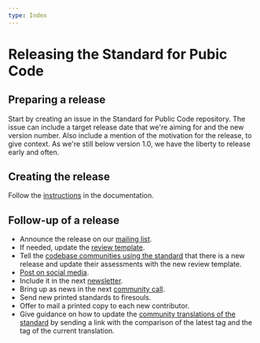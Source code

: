 ```yaml
---
type: Index
---
```


# Releasing the Standard for Pubic Code

## Preparing a release

Start by creating an issue in the Standard for Public Code repository.
The issue can include a target release date that we're aiming for and the new version number.
Also include a mention of the motivation for the release, to give context.
As we're still below version 1.0, we have the liberty to release early and often.

## Creating the release

Follow the [instructions](https://github.com/publiccodenet/standard/blob/develop/docs/releasing.md) in the documentation.

## Follow-up of a release

* Announce the release on our [mailing list](https://lists.publiccode.net/mailman/postorius/lists/standard.lists.publiccode.net/).
* If needed, update the [review template](https://about.publiccode.net/activities/codebase-auditing/review-template.html).
* Tell the [codebase communities using the standard](https://publiccode.net/codebases/) that there is a new release and update their assessments with the new review template.
* [Post on social media](https://about.publiccode.net/activities/communication/how-to-post-to-social-media.html).
* Include it in the next [newsletter](https://about.publiccode.net/activities/communication/sending-newsletters.html).
* Bring up as news in the next [community call](https://about.publiccode.net/activities/community-calls/).
* Send new printed standards to firesouls.
* Offer to mail a printed copy to each new contributor.
* Give guidance on how to update the [community translations of the standard](https://github.com/publiccodenet/community-translations-standard) by sending a link with the comparison of the latest tag and the tag of the current translation.
